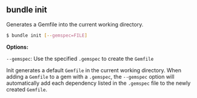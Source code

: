 ## bundle init

Generates a Gemfile into the current working directory.

``` bash
$ bundle init [--gemspec=FILE]
```
**Options:**

`--gemspec`: Use the specified `.gemspec` to create the `Gemfile`

Init generates a default `Gemfile` in the current working directory. When adding 
a `Gemfile` to a gem with a `.gemspec`, the `--gemspec` option will automatically 
add each dependency listed in the `.gemspec` file to the newly created `Gemfile`.
